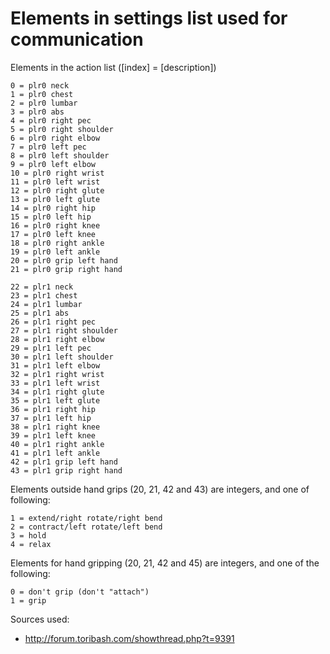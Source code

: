 Elements in settings list used for communication
================================================

Elements in the action list ([index] = [description])
```
0 = plr0 neck
1 = plr0 chest
2 = plr0 lumbar
3 = plr0 abs
4 = plr0 right pec
5 = plr0 right shoulder
6 = plr0 right elbow
7 = plr0 left pec
8 = plr0 left shoulder
9 = plr0 left elbow
10 = plr0 right wrist
11 = plr0 left wrist
12 = plr0 right glute
13 = plr0 left glute
14 = plr0 right hip
15 = plr0 left hip
16 = plr0 right knee
17 = plr0 left knee
18 = plr0 right ankle
19 = plr0 left ankle
20 = plr0 grip left hand
21 = plr0 grip right hand

22 = plr1 neck
23 = plr1 chest
24 = plr1 lumbar
25 = plr1 abs
26 = plr1 right pec
27 = plr1 right shoulder
28 = plr1 right elbow
29 = plr1 left pec
30 = plr1 left shoulder
31 = plr1 left elbow
32 = plr1 right wrist
33 = plr1 left wrist
34 = plr1 right glute
35 = plr1 left glute
36 = plr1 right hip
37 = plr1 left hip
38 = plr1 right knee
39 = plr1 left knee
40 = plr1 right ankle
41 = plr1 left ankle
42 = plr1 grip left hand
43 = plr1 grip right hand
```

Elements outside hand grips (20, 21, 42 and 43) are integers, and
one of following:
```
1 = extend/right rotate/right bend
2 = contract/left rotate/left bend
3 = hold
4 = relax
```

Elements for hand gripping (20, 21, 42 and 45) are integers,
and one of the following:
```
0 = don't grip (don't "attach")
1 = grip
```


Sources used:

* http://forum.toribash.com/showthread.php?t=9391
